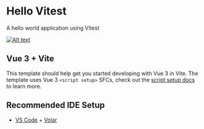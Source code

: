 # Hello Vitest

A hello world application using Vitest

[![Alt text](https://groundgurus-assets.s3.ap-southeast-1.amazonaws.com/Ground+Gurus+-+Logo+Small.png)](https://www.facebook.com/groups/1290693181003142)

## Vue 3 + Vite

This template should help get you started developing with Vue 3 in Vite. The template uses Vue 3 `<script setup>` SFCs, check out the [script setup docs](https://v3.vuejs.org/api/sfc-script-setup.html#sfc-script-setup) to learn more.

## Recommended IDE Setup

- [VS Code](https://code.visualstudio.com/) + [Volar](https://marketplace.visualstudio.com/items?itemName=Vue.volar)
